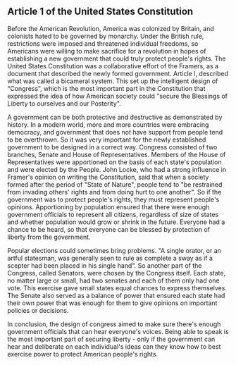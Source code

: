 ## Article 1 of the United States Constitution

Before the American Revolution, America was colonized by Britain, and colonists hated to be governed by monarchy. Under the British rule, restrictions were imposed and threatened individual freedoms, so Americans were willing to make sacrifice for a revolution in hopes of establishing a new government that could truly protect people's rights. The United States Constitution was a collaborative effort of the Framers, as a document that described the newly formed government. Article I, described what was called a bicameral system. This set up the intelligent design of “Congress”, which is the most important part in the Constitution that expressed the idea of how American society could "secure the Blessings of Liberty to ourselves and our Posterity". 

A government can be both protective and destructive as demonstrated by history. In a modern world, more and more countries were embracing democracy, and government that does not have support from people tend to be overthrown. So it was very important for the newly established government to be designed in a correct way. Congress consisted of two branches, Senate and House of Representatives. Members of the House of Representatives were apportioned on the basis of each state's population and were elected by the People. John Locke, who had a strong influence in Framer's opinion on writing the Constitution, said that when a society formed after the period of "State of Nature", people tend to "be restrained from invading others' rights and from doing hurt to one another". So if the government was to protect people's rights, they must represent people's opinions. Apportioning by population ensured that there were enough government officials to represent all citizens, regardless of size of states and whether population would grow or shrink in the future. Everyone had a chance to be heard, so that everyone can be blessed by protection of liberty from the government. 

Popular elections could sometimes bring problems. "A single orator, or an artful statesman, was generally seen to rule as complete a sway as if a scepter had been placed in his single hand". So another part of the Congress, called Senators, were chosen by the Congress itself. Each state, no matter large or small, had two senates and each of them only had one vote. This exercise gave small states equal chances to express themselves. The Senate also served as a balance of power that ensured each state had their own power that was enough for them to give opinions on important policies or decisions. 

In conclusion, the design of congress aimed to make sure there's enough government officials that can hear everyone's voices. Being able to speak is the most important part of securing liberty - only if the government can hear and deliberate on each individual's ideas can they know how to best exercise power to protect American people's rights.

